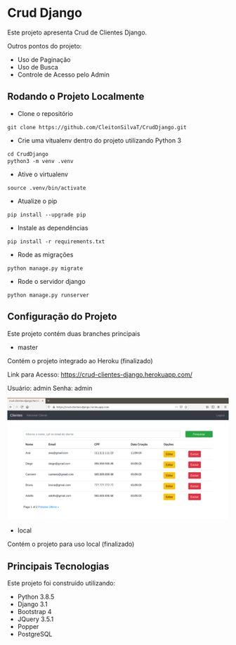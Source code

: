 # Crud Django

Este projeto apresenta Crud de Clientes Django.

Outros pontos do projeto:

* Uso de Paginação
* Uso de Busca
* Controle de Acesso pelo Admin


## Rodando o Projeto Localmente

* Clone o repositório

```
git clone https://github.com/CleitonSilvaT/CrudDjango.git
```


* Crie uma vitualenv dentro do projeto utilizando Python 3

```
cd CrudDjango
python3 -m venv .venv
```


* Ative o virtualenv

```
source .venv/bin/activate
```


* Atualize o pip

```
pip install --upgrade pip
```


* Instale as dependências

```
pip install -r requirements.txt
```


* Rode as migrações

```
python manage.py migrate
```

* Rode o servidor django

```
python manage.py runserver
```


## Configuração do Projeto

Este projeto contém duas branches principais

* master

Contém o projeto integrado ao Heroku (finalizado)

Link para Acesso: https://crud-clientes-django.herokuapp.com/

Usuário: admin      Senha: admin

![Aplicação](img/Tela.png)

* local

Contém o projeto para uso local (finalizado)


## Principais Tecnologias

Este projeto foi construído utilizando:

* Python 3.8.5
* Django 3.1
* Bootstrap 4
* JQuery 3.5.1
* Popper
* PostgreSQL
